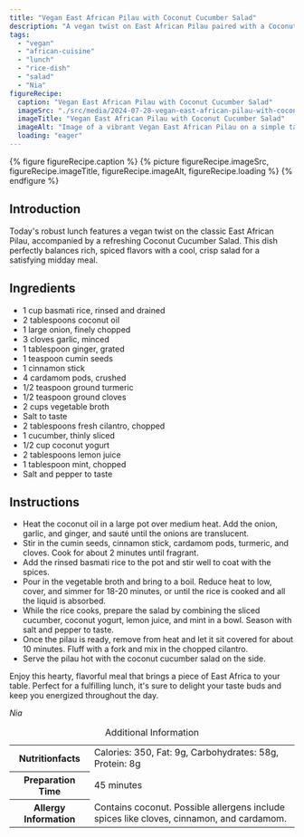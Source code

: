 ```yaml
---
title: "Vegan East African Pilau with Coconut Cucumber Salad"
description: "A vegan twist on East African Pilau paired with a Coconut Cucumber Salad, perfect for a flavorful and hearty lunch."
tags:
  - "vegan"
  - "african-cuisine"
  - "lunch"
  - "rice-dish"
  - "salad"
  - "Nia"
figureRecipe: 
  caption: "Vegan East African Pilau with Coconut Cucumber Salad"
  imageSrc: "./src/media/2024-07-28-vegan-east-african-pilau-with-coconut-cucumber-salad-7548.png"
  imageTitle: "Vegan East African Pilau with Coconut Cucumber Salad"
  imageAlt: "Image of a vibrant Vegan East African Pilau on a simple table, with Coconut Cucumber Salad, wooden utensils, and a warm, inviting atmosphere."
  loading: "eager"
---
```


{% figure figureRecipe.caption %}
{% picture figureRecipe.imageSrc, figureRecipe.imageTitle, figureRecipe.imageAlt, figureRecipe.loading %}
{% endfigure %}

## Introduction

Today's robust lunch features a vegan twist on the classic East African Pilau, accompanied by a refreshing Coconut Cucumber Salad. This dish perfectly balances rich, spiced flavors with a cool, crisp salad for a satisfying midday meal.

## Ingredients

- 1 cup basmati rice, rinsed and drained
- 2 tablespoons coconut oil
- 1 large onion, finely chopped
- 3 cloves garlic, minced
- 1 tablespoon ginger, grated
- 1 teaspoon cumin seeds
- 1 cinnamon stick
- 4 cardamom pods, crushed
- 1/2 teaspoon ground turmeric
- 1/2 teaspoon ground cloves
- 2 cups vegetable broth
- Salt to taste
- 2 tablespoons fresh cilantro, chopped
- 1 cucumber, thinly sliced
- 1/2 cup coconut yogurt
- 2 tablespoons lemon juice
- 1 tablespoon mint, chopped
- Salt and pepper to taste

## Instructions

- Heat the coconut oil in a large pot over medium heat. Add the onion, garlic, and ginger, and sauté until the onions are translucent.
- Stir in the cumin seeds, cinnamon stick, cardamom pods, turmeric, and cloves. Cook for about 2 minutes until fragrant.
- Add the rinsed basmati rice to the pot and stir well to coat with the spices.
- Pour in the vegetable broth and bring to a boil. Reduce heat to low, cover, and simmer for 18-20 minutes, or until the rice is cooked and all the liquid is absorbed.
- While the rice cooks, prepare the salad by combining the sliced cucumber, coconut yogurt, lemon juice, and mint in a bowl. Season with salt and pepper to taste.
- Once the pilau is ready, remove from heat and let it sit covered for about 10 minutes. Fluff with a fork and mix in the chopped cilantro.
- Serve the pilau hot with the coconut cucumber salad on the side.

Enjoy this hearty, flavorful meal that brings a piece of East Africa to your table. Perfect for a fulfilling lunch, it's sure to delight your taste buds and keep you energized throughout the day.

*Nia*

<table><caption class='sr-only'>Additional Information</caption><tr><th>Nutritionfacts</th><td>Calories: 350, Fat: 9g, Carbohydrates: 58g, Protein: 8g&nbsp;</td></tr><tr><th>Preparation Time</th><td>45 minutes&nbsp;</td></tr><tr><th>Allergy Information</th><td>Contains coconut. Possible allergens include spices like cloves, cinnamon, and cardamom.&nbsp;</td></tr></table>

